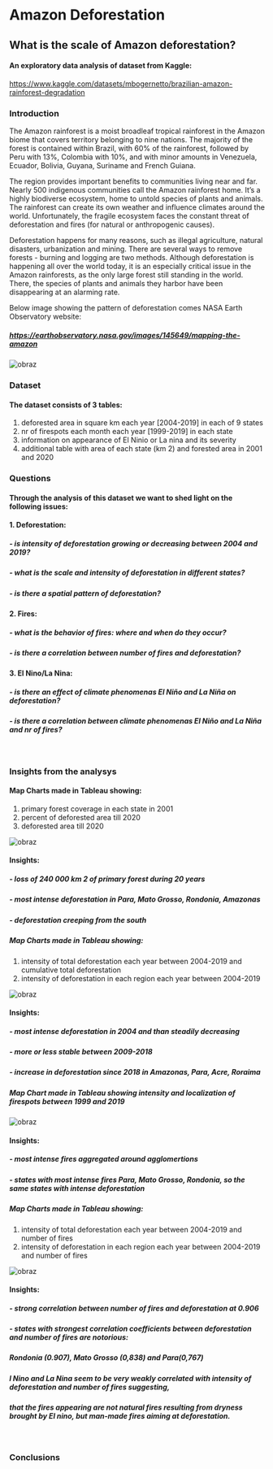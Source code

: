 # Amazon Deforestation
## What is the scale of Amazon deforestation?
#### An exploratory data analysis of dataset from Kaggle:

https://www.kaggle.com/datasets/mbogernetto/brazilian-amazon-rainforest-degradation
<br />
### Introduction

The Amazon rainforest is a moist broadleaf tropical rainforest in the Amazon biome that covers territory belonging to nine nations. The majority of the forest is contained within Brazil, with 60% of the rainforest, followed by Peru with 13%, Colombia with 10%, and with minor amounts in Venezuela, Ecuador, Bolivia, Guyana, Suriname and French Guiana.

The region provides important benefits to communities living near and far. Nearly 500 indigenous communities call the Amazon rainforest home. It’s a highly biodiverse ecosystem, home to untold species of plants and animals. The rainforest can create its own weather and influence climates around the world. Unfortunately, the fragile ecosystem faces the constant threat of deforestation and fires (for natural or anthropogenic causes).

Deforestation happens for many reasons, such as illegal agriculture, natural disasters, urbanization and mining. There are several ways to remove forests - burning and logging are two methods. Although deforestation is happening all over the world today, it is an especially critical issue in the Amazon rainforests, as the only large forest still standing in the world. There, the species of plants and animals they harbor have been disappearing at an alarming rate.

Below image showing the pattern of deforestation comes NASA Earth Observatory website:
##### https://earthobservatory.nasa.gov/images/145649/mapping-the-amazon

![obraz](https://github.com/Joanna-Reszka/Amazon_Deforestation/assets/97312220/ca556cda-7d84-4dfd-bd4f-da5769e1ce94)


### Dataset

#### The dataset consists of 3 tables:

1)  deforested area in square km each year [2004-2019] in each of 9 states 
2)  nr of firespots each month each year [1999-2019] in each state
3)  information on appearance of El Ninio or La nina and its severity
4)  additional table with area of each state (km 2) and forested area in 2001 and 2020

### Questions

#### Through the analysis of this dataset we want to shed light on the following issues:

#### 1. Deforestation:
##### - is intensity of deforestation growing or decreasing between 2004 and 2019?
##### - what is the scale and intensity of deforestation in different states?
##### - is there a spatial pattern of deforestation?
#### 2. Fires:
##### - what is the behavior of fires: where and when do they occur?
##### - is there a correlation between number of fires and deforestation?
#### 3. El Nino/La Nina:
##### - is there an effect of climate phenomenas El Niño and La Niña on deforestation?
##### - is there a correlation between climate phenomenas El Niño and La Niña and nr of fires?
<br />  

### Insights from the analysys 

#### Map Charts made in Tableau showing:
1) primary forest coverage in each state in 2001
2) percent of deforested area till 2020
3) deforested area till 2020

![obraz](https://github.com/Joanna-Reszka/Amazon_Deforestation/assets/97312220/d0841d65-2132-48d0-b4f4-12c4c856bfd6)

    
#### Insights:

##### - loss of 240 000 km 2 of primary forest during 20 years
##### - most intense deforestation in Para, Mato Grosso, Rondonia, Amazonas
##### - deforestation creeping from the south


##### Map Charts made in Tableau showing:
1) intensity of total deforestation each year between 2004-2019 and cumulative total deforestation
2) intensity of deforestation in each region each year between 2004-2019

![obraz](https://github.com/Joanna-Reszka/Amazon_Deforestation/assets/97312220/cde2c11a-12b0-4b18-ae5d-21be975c48c6)


#### Insights:

##### - most intense deforestation in 2004 and than steadily decreasing
##### - more or less stable between 2009-2018
##### - increase in deforestation since 2018 in Amazonas, Para, Acre, Roraima

##### Map Chart made in Tableau showing intensity and localization of firespots between 1999 and 2019

![obraz](https://github.com/Joanna-Reszka/Amazon_Deforestation/assets/97312220/77f6a84f-6646-4432-a022-5ec675c3635c)


#### Insights:
##### - most intense fires aggregated around agglomertions
##### - states with most intense fires Para, Mato Grosso, Rondonia, so the same states with intense deforestation


##### Map Charts made in Tableau showing:
1) intensity of total deforestation each year between 2004-2019 and number of fires
2) intensity of deforestation in each region each year between 2004-2019 and number of fires

![obraz](https://github.com/Joanna-Reszka/Amazon_Deforestation/assets/97312220/3a2e1425-d554-4ccd-b4d9-3f267940e38c)


#### Insights:
##### - strong correlation between number of fires and deforestation at 0.906
##### - states with strongest correlation coefficients between deforestation and number of fires are notorious:
#####    Rondonia (0.907), Mato Grosso (0,838) and Para(0,767)


##### l Nino and La Nina seem to be very weakly correlated with intensity of deforestation and number of fires suggesting, 
##### that the fires appearing are not natural fires resulting from dryness brought by El nino, but man-made fires aiming at deforestation.
<br />

### Conclusions
